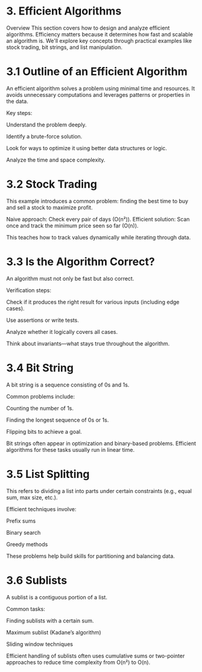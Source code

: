 
# 3. Efficient Algorithms
Overview
This section covers how to design and analyze efficient algorithms. Efficiency matters because it determines how fast and scalable an algorithm is. We'll explore key concepts through practical examples like stock trading, bit strings, and list manipulation.

# 3.1 Outline of an Efficient Algorithm
An efficient algorithm solves a problem using minimal time and resources. It avoids unnecessary computations and leverages patterns or properties in the data.

Key steps:

Understand the problem deeply.

Identify a brute-force solution.

Look for ways to optimize it using better data structures or logic.

Analyze the time and space complexity.

# 3.2 Stock Trading
This example introduces a common problem: finding the best time to buy and sell a stock to maximize profit.

Naive approach: Check every pair of days (O(n²)).
Efficient solution: Scan once and track the minimum price seen so far (O(n)).

This teaches how to track values dynamically while iterating through data.

# 3.3 Is the Algorithm Correct?
An algorithm must not only be fast but also correct.

Verification steps:

Check if it produces the right result for various inputs (including edge cases).

Use assertions or write tests.

Analyze whether it logically covers all cases.

Think about invariants—what stays true throughout the algorithm.

# 3.4 Bit String
A bit string is a sequence consisting of 0s and 1s.

Common problems include:

Counting the number of 1s.

Finding the longest sequence of 0s or 1s.

Flipping bits to achieve a goal.

Bit strings often appear in optimization and binary-based problems. Efficient algorithms for these tasks usually run in linear time.


# 3.5 List Splitting
This refers to dividing a list into parts under certain constraints (e.g., equal sum, max size, etc.).

Efficient techniques involve:

Prefix sums

Binary search

Greedy methods

These problems help build skills for partitioning and balancing data.

# 3.6 Sublists
A sublist is a contiguous portion of a list.

Common tasks:

Finding sublists with a certain sum.

Maximum sublist (Kadane’s algorithm)

Sliding window techniques

Efficient handling of sublists often uses cumulative sums or two-pointer approaches to reduce time complexity from O(n²) to O(n).

